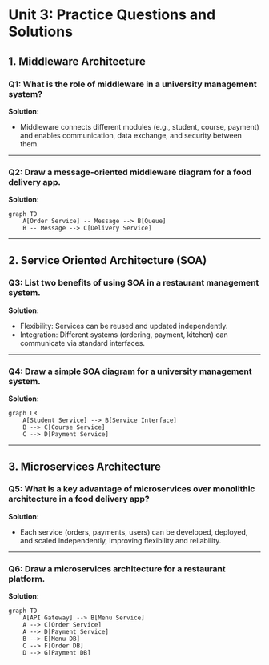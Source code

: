 # Unit 3: Practice Questions and Solutions

## 1. Middleware Architecture

### Q1: What is the role of middleware in a university management system?
**Solution:**
- Middleware connects different modules (e.g., student, course, payment) and enables communication, data exchange, and security between them.

---

### Q2: Draw a message-oriented middleware diagram for a food delivery app.
**Solution:**
```mermaid
graph TD
    A[Order Service] -- Message --> B[Queue]
    B -- Message --> C[Delivery Service]
```

---

## 2. Service Oriented Architecture (SOA)

### Q3: List two benefits of using SOA in a restaurant management system.
**Solution:**
- Flexibility: Services can be reused and updated independently.
- Integration: Different systems (ordering, payment, kitchen) can communicate via standard interfaces.

---

### Q4: Draw a simple SOA diagram for a university management system.
**Solution:**
```mermaid
graph LR
    A[Student Service] --> B[Service Interface]
    B --> C[Course Service]
    C --> D[Payment Service]
```

---

## 3. Microservices Architecture

### Q5: What is a key advantage of microservices over monolithic architecture in a food delivery app?
**Solution:**
- Each service (orders, payments, users) can be developed, deployed, and scaled independently, improving flexibility and reliability.

---

### Q6: Draw a microservices architecture for a restaurant platform.
**Solution:**
```mermaid
graph TD
    A[API Gateway] --> B[Menu Service]
    A --> C[Order Service]
    A --> D[Payment Service]
    B --> E[Menu DB]
    C --> F[Order DB]
    D --> G[Payment DB]
``` 